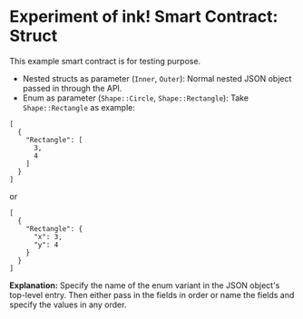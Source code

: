 # Experiment of ink! Smart Contract: Struct

This example smart contract is for testing purpose.

- Nested structs as parameter (`Inner`, `Outer`): Normal nested JSON object passed in through the API.
- Enum as parameter (`Shape::Circle`, `Shape::Rectangle`): Take `Shape::Rectangle` as example:

```
[
  {
    "Rectangle": [
      3,
      4
    ]
  }
]
```

or

```
[
  {
    "Rectangle": {
      "x": 3,
      "y": 4
    }
  }
]
```

**Explanation:** Specify the name of the enum variant in the JSON object's top-level entry. Then either pass in the fields in order or name the fields and specify the values in any order.
